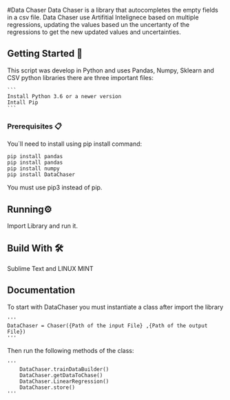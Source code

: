 #Data Chaser
Data Chaser is a library that autocompletes the empty fields in a csv file. Data Chaser use Artifitial Intelignece based 
on multiple regressions, updating the values based un the uncertanty of the regressions to get the new updated values and
uncertainties. 

## Getting Started 🚀

This script was develop in Python and uses Pandas, Numpy, Sklearn and CSV python libraries there are three important files:
  
	```
	Install Python 3.6 or a newer version
	Intall Pip
	```

### Prerequisites 📋

You´ll need to install using pip install command: 


```
pip install pandas
pip install pandas
pip install numpy
pip install DataChaser
```

You must use pip3 instead of pip. 

## Running⚙️

Import Library and run it.


## Build With 🛠️

Sublime Text and LINUX MINT

## Documentation

	
To start with DataChaser you must instantiate a class after import the library
	
	'''
	DataChaser = Chaser({Path of the input File} ,{Path of the output File})
	'''
	
Then run the following methods of the class:

	'''
		DataChaser.trainDataBuilder()
		DataChaser.getDataToChase()
		DataChaser.LinearRegression()
		DataChaser.store()
	'''


